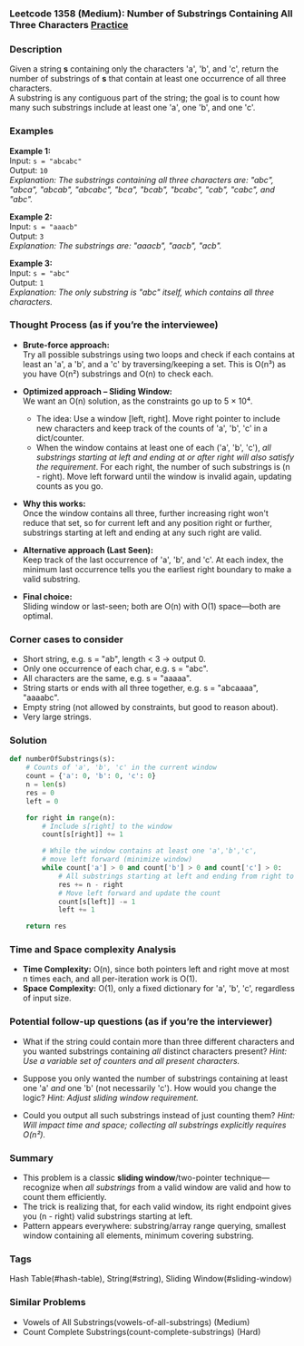 ### Leetcode 1358 (Medium): Number of Substrings Containing All Three Characters [Practice](https://leetcode.com/problems/number-of-substrings-containing-all-three-characters)

### Description  
Given a string **s** containing only the characters 'a', 'b', and 'c', return the number of substrings of **s** that contain at least one occurrence of all three characters.  
A substring is any contiguous part of the string; the goal is to count how many such substrings include at least one 'a', one 'b', and one 'c'.

### Examples  

**Example 1:**  
Input: `s = "abcabc"`  
Output: `10`  
*Explanation: The substrings containing all three characters are: "abc", "abca", "abcab", "abcabc", "bca", "bcab", "bcabc", "cab", "cabc", and "abc".*

**Example 2:**  
Input: `s = "aaacb"`  
Output: `3`  
*Explanation: The substrings are: "aaacb", "aacb", "acb".*

**Example 3:**  
Input: `s = "abc"`  
Output: `1`  
*Explanation: The only substring is "abc" itself, which contains all three characters.*

### Thought Process (as if you’re the interviewee)  

- **Brute-force approach:**  
  Try all possible substrings using two loops and check if each contains at least an 'a', a 'b', and a 'c' by traversing/keeping a set. This is O(n³) as you have O(n²) substrings and O(n) to check each.

- **Optimized approach – Sliding Window:**  
  We want an O(n) solution, as the constraints go up to 5 × 10⁴.  
  - The idea: Use a window [left, right]. Move right pointer to include new characters and keep track of the counts of 'a', 'b', 'c' in a dict/counter.
  - When the window contains at least one of each ('a', 'b', 'c'), *all substrings starting at left and ending at or after right will also satisfy the requirement*. For each right, the number of such substrings is (n - right). Move left forward until the window is invalid again, updating counts as you go.

- **Why this works:**  
  Once the window contains all three, further increasing right won't reduce that set, so for current left and any position right or further, substrings starting at left and ending at any such right are valid.

- **Alternative approach (Last Seen):**  
  Keep track of the last occurrence of 'a', 'b', and 'c'. At each index, the minimum last occurrence tells you the earliest right boundary to make a valid substring.

- **Final choice:**  
  Sliding window or last-seen; both are O(n) with O(1) space—both are optimal.

### Corner cases to consider  
- Short string, e.g. s = "ab", length < 3 → output 0.
- Only one occurrence of each char, e.g. s = "abc".
- All characters are the same, e.g. s = "aaaaa".
- String starts or ends with all three together, e.g. s = "abcaaaa", "aaaabc".
- Empty string (not allowed by constraints, but good to reason about).
- Very large strings.

### Solution

```python
def numberOfSubstrings(s):
    # Counts of 'a', 'b', 'c' in the current window
    count = {'a': 0, 'b': 0, 'c': 0}
    n = len(s)
    res = 0
    left = 0

    for right in range(n):
        # Include s[right] to the window
        count[s[right]] += 1

        # While the window contains at least one 'a','b','c',
        # move left forward (minimize window)
        while count['a'] > 0 and count['b'] > 0 and count['c'] > 0:
            # All substrings starting at left and ending from right to n-1 are valid
            res += n - right
            # Move left forward and update the count
            count[s[left]] -= 1
            left += 1

    return res
```

### Time and Space complexity Analysis  

- **Time Complexity:** O(n), since both pointers left and right move at most n times each, and all per-iteration work is O(1).
- **Space Complexity:** O(1), only a fixed dictionary for 'a', 'b', 'c', regardless of input size.

### Potential follow-up questions (as if you’re the interviewer)  

- What if the string could contain more than three different characters and you wanted substrings containing *all* distinct characters present?
  *Hint: Use a variable set of counters and all present characters.*

- Suppose you only wanted the number of substrings containing at least one 'a' *and* one 'b' (not necessarily 'c'). How would you change the logic?
  *Hint: Adjust sliding window requirement.*

- Could you output all such substrings instead of just counting them?
  *Hint: Will impact time and space; collecting all substrings explicitly requires O(n²).*

### Summary
- This problem is a classic **sliding window**/two-pointer technique—recognize when *all substrings* from a valid window are valid and how to count them efficiently.
- The trick is realizing that, for each valid window, its right endpoint gives you (n - right) valid substrings starting at left.
- Pattern appears everywhere: substring/array range querying, smallest window containing all elements, minimum covering substring.

### Tags
Hash Table(#hash-table), String(#string), Sliding Window(#sliding-window)

### Similar Problems
- Vowels of All Substrings(vowels-of-all-substrings) (Medium)
- Count Complete Substrings(count-complete-substrings) (Hard)